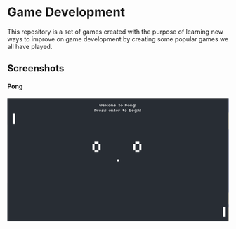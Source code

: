 # Game Development

This repository is a set of games created with the purpose
of learning new ways to improve on game development by creating 
some popular games we all have played. 

## Screenshots

#### Pong
![pong_ss](docs/pong_ss.png)